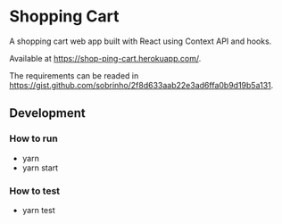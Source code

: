 # Shopping Cart

A shopping cart web app built with React using Context API and hooks.

Available at https://shop-ping-cart.herokuapp.com/.

The requirements can be readed in https://gist.github.com/sobrinho/2f8d633aab22e3ad6ffa0b9d19b5a131.

## Development

### How to run
- yarn
- yarn start

### How to test
- yarn test




